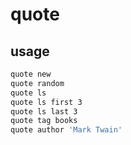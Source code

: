 # quote

## usage

```bash
quote new
quote random
quote ls
quote ls first 3
quote ls last 3
quote tag books
quote author 'Mark Twain'
```
